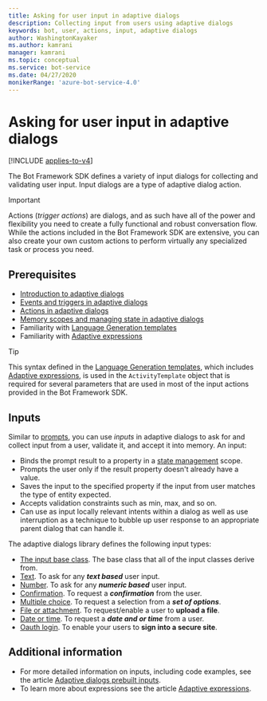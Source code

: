 ```yaml
---
title: Asking for user input in adaptive dialogs
description: Collecting input from users using adaptive dialogs
keywords: bot, user, actions, input, adaptive dialogs
author: WashingtonKayaker
ms.author: kamrani
manager: kamrani
ms.topic: conceptual
ms.service: bot-service
ms.date: 04/27/2020
monikerRange: 'azure-bot-service-4.0'
---
```


# Asking for user input in adaptive dialogs

[!INCLUDE [applies-to-v4](../includes/applies-to.md)]

The Bot Framework SDK defines a variety of input dialogs for collecting and validating user input. Input dialogs are a type of adaptive dialog action.

> [!IMPORTANT]
> Actions (_trigger actions_) are dialogs, and as such have all of the power and flexibility you need to create a fully functional and robust conversation flow. While the actions included in the Bot Framework SDK are extensive, you can also create your own custom actions to perform virtually any specialized task or process you need.

## Prerequisites

* [Introduction to adaptive dialogs][introduction]
* [Events and triggers in adaptive dialogs][triggers]
* [Actions in adaptive dialogs][actions]
* [Memory scopes and managing state in adaptive dialogs][managing-state]
* Familiarity with [Language Generation templates][lg-templates]
* Familiarity with [Adaptive expressions][adaptive-expressions]

> [!TIP]
> This syntax defined in the [Language Generation templates][lg-templates], which includes [Adaptive expressions][adaptive-expressions], is used in the `ActivityTemplate` object that is required for several parameters that are used in most of the input actions provided in the Bot Framework SDK.

## Inputs

Similar to [prompts][prompts], you can use _inputs_ in adaptive dialogs to ask for and collect input from a user, validate it, and accept it into memory. An input:

* Binds the prompt result to a property in a [state management][managing-state] scope.
* Prompts the user only if the result property doesn't already have a value.
* Saves the input to the specified property if the input from user matches the type of entity expected.
* Accepts validation constraints such as min, max, and so on.
* Can use as input locally relevant intents within a dialog as well as use interruption as a technique to bubble up user response to an appropriate parent dialog that can handle it.

<!-- TODO P0.5: For more information, see [about interruptions in adaptive dialogs](./ all-about-interruptions.md). -->

The adaptive dialogs library defines the following input types:

* [The input base class][inputdialog]. The base class that all of the input classes derive from.
* [Text][textinput]. To ask for any ***text based*** user input.
* [Number][numberinput]. To ask for any ***numeric based*** user input.
* [Confirmation][confirminput]. To request a ***confirmation*** from the user.
* [Multiple choice][multiple-choice]. To request a selection from a ***set of options***.
* [File or attachment][attachmentinput]. To request/enable a user to **upload a file**.
* [Date or time][datetimeinput]. To request a ***date and or time*** from a user.
* [Oauth login][oauthinput]. To enable your users to **sign into a secure site**.

## Additional information

* For more detailed information on inputs, including code examples, see the article [Adaptive dialogs prebuilt inputs][prebuilt-inputs].
* To learn more about expressions see the article [Adaptive expressions][adaptive-expressions].

[introduction]:bot-builder-adaptive-dialog-introduction.md
[triggers]:bot-builder-concept-adaptive-dialog-triggers.md
[actions]:bot-builder-concept-adaptive-dialog-actions.md
[prompts]:https://aka.ms/bot-builder-concept-dialog#prompts
[authentication]:https://aka.ms/azure-bot-authentication
[add-authentication]:https://aka.ms/azure-bot-add-authentication
[managing-state]:bot-builder-concept-adaptive-dialog-memory-states.md
[recognizers]:bot-builder-concept-adaptive-dialog-recognizers.md
[lg-templates]:bot-builder-concept-adaptive-dialog-generators.md
[adaptive-expressions]:bot-builder-concept-adaptive-expressions.md
[prebuilt-inputs]: ../adaptive-dialog/adaptive-dialog-prebuilt-inputs.md
[inputdialog]: ../adaptive-dialog/adaptive-dialog-prebuilt-inputs.md#inputdialog
[textinput]: ../adaptive-dialog/adaptive-dialog-prebuilt-inputs.md#textinput
[numberinput]: ../adaptive-dialog/adaptive-dialog-prebuilt-inputs.md#numberinput
[confirminput]: ../adaptive-dialog/adaptive-dialog-prebuilt-inputs.md#confirminput
[multiple-choice]: ../adaptive-dialog/adaptive-dialog-prebuilt-inputs.md#multiple-choice
[attachmentinput]: ../adaptive-dialog/adaptive-dialog-prebuilt-inputs.md#attachmentinput
[datetimeinput]: ../adaptive-dialog/adaptive-dialog-prebuilt-inputs.md#datetimeinput
[oauthinput]: ../adaptive-dialog/adaptive-dialog-prebuilt-inputs.md#oauthinput
